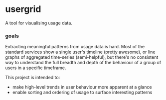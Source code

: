 usergrid
========

A tool for visualising usage data.

### goals

Extracting meaningful patterns from usage data is hard. Most of the standard services show a single user's timeline (pretty awesome), or line graphs of aggregated time-series (semi-helpful), but there's no consistent way to understand the full breadth and depth of the behaviour of a group of users in a specific timeframe.

This project is intended to:
- make high-level trends in user behaviour more apparent at a glance
- enable sorting and ordering of usage to surface interesting patterns
